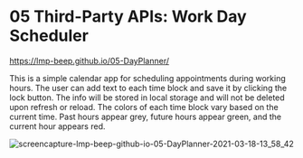 # 05 Third-Party APIs: Work Day Scheduler

https://lmp-beep.github.io/05-DayPlanner/

This is a simple calendar app for scheduling appointments during working hours. The user can add text to each time block and save it by clicking the lock button. The info will be stored in local storage and will not be deleted upon refresh or reload. The colors of each time block vary based on the current time. Past hours appear grey, future hours appear green, and the current hour appears red.

![screencapture-lmp-beep-github-io-05-DayPlanner-2021-03-18-13_58_42](https://user-images.githubusercontent.com/77073582/111674806-cca2f880-87f2-11eb-904a-7d1ed96c8778.png)




